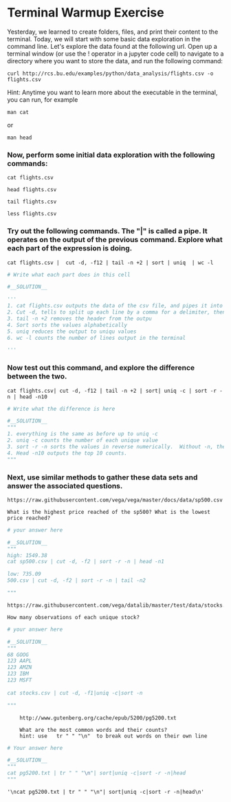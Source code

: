 
# Terminal Warmup Exercise

Yesterday, we learned to create folders, files, and print their content to the terminal.  Today, we will start with some basic data exploration in the command line. Let's explore the data found at the following url.  Open up a terminal window (or use the ! operator in a jupyter code cell) to navigate to a directory where you want to store the data, and run the following command:


```
curl http://rcs.bu.edu/examples/python/data_analysis/flights.csv -o flights.csv
```

Hint: Anytime you want to learn more about the executable in the terminal, you can run, for example 
```
man cat 
```
or 
```
man head
```

### Now, perform some initial data exploration with the following commands:

    cat flights.csv

    head flights.csv

    tail flights.csv

    less flights.csv

### Try out the following commands.  The "|" is called a pipe.  It operates on the output of the previous command.  Explore what each part of the expression is doing.

    cat flights.csv |  cut -d, -f12 | tail -n +2 | sort | uniq  | wc -l 


```python
# Write what each part does in this cell
```


```python
#__SOLUTION__

'''
1. cat flights.csv outputs the data of the csv file, and pipes it into the next command
2. Cut -d, tells to split up each line by a comma for a delimiter, then output the 12th column
3. tail -n +2 removes the header from the outpu
4. Sort sorts the values alphabetically
5. uniq reduces the output to uniqu values
6. wc -l counts the number of lines output in the terminal

'''

```

### Now test out this command, and explore the difference between the two.

    cat flights.csv| cut -d, -f12 | tail -n +2 | sort| uniq -c | sort -r -n | head -n10 


```python
# Write what the difference is here
```


```python
#__SOLUTION__
"""
1. everything is the same as before up to uniq -c
2. uniq -c counts the number of each unique value
3. sort -r -n sorts the values in reverse numerically.  Without -n, the numerical sort would be wonky.
4. Head -n10 outputs the top 10 counts.
"""
```

### Next, use similar methods to gather these data sets and answer the associated questions.

    https://raw.githubusercontent.com/vega/vega/master/docs/data/sp500.csv
    
    What is the highest price reached of the sp500? What is the lowest price reached?     
    



```python
# your answer here
```


```python
#__SOLUTION__
"""
high: 1549.38
cat sp500.csv | cut -d, -f2 | sort -r -n | head -n1

low: 735.09 
500.csv | cut -d, -f2 | sort -r -n | tail -n2

"""
```

```
https://raw.githubusercontent.com/vega/datalib/master/test/data/stocks.csv

How many observations of each unique stock?
``` 



```python
# your answer here
```


```python
#__SOLUTION__
"""
68 GOOG
123 AAPL
123 AMZN
123 IBM
123 MSFT
 
cat stocks.csv | cut -d, -f1|uniq -c|sort -n

"""
```

```       
    http://www.gutenberg.org/cache/epub/5200/pg5200.txt
    
    What are the most common words and their counts?
    hint: use   tr " " "\n"  to break out words on their own line
```


```python
# Your answer here
```


```python
#__SOLUTION__
"""
cat pg5200.txt | tr " " "\n"| sort|uniq -c|sort -r -n|head
"""
```




    '\ncat pg5200.txt | tr " " "\n"| sort|uniq -c|sort -r -n|head\n'




```python

```

